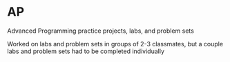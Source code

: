 # AP
Advanced Programming practice projects, labs, and problem sets

Worked on labs and problem sets in groups of 2-3 classmates, but a couple labs and problem sets had to be completed individually
